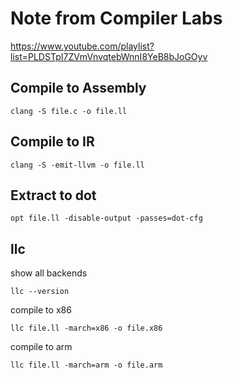 # Note from Compiler Labs
https://www.youtube.com/playlist?list=PLDSTpI7ZVmVnvqtebWnnI8YeB8bJoGOyv

## Compile to Assembly
```
clang -S file.c -o file.ll
```

## Compile to IR
```
clang -S -emit-llvm -o file.ll
```

## Extract to dot
```
opt file.ll -disable-output -passes=dot-cfg
```

## llc
show all backends

```
llc --version
```

compile to x86
```
llc file.ll -march=x86 -o file.x86
```

compile to arm
```
llc file.ll -march=arm -o file.arm
```
